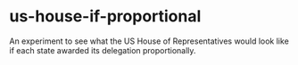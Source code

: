# us-house-if-proportional
An experiment to see what the US House of Representatives would look like if each state awarded its delegation proportionally.
